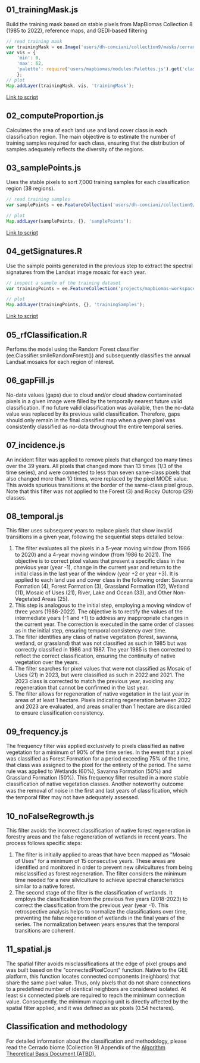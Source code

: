## 01_trainingMask.js
Build the training mask based on stable pixels from MapBiomas Collection 8 (1985 to 2022), reference maps, and GEDI-based filtering 
```javascript
// read training mask
var trainingMask = ee.Image('users/dh-conciani/collection9/masks/cerrado_trainingMask_1985_2022_v4');
var vis = {
    'min': 0,
    'max': 62,
    'palette': require('users/mapbiomas/modules:Palettes.js').get('classification8')
    };
// plot 
Map.addLayer(trainingMask, vis, 'trainingMask'); 
```
[Link to script](https://code.earthengine.google.com/1946c6a6cc6c0f753ab189990b3ce2a6)

## 02_computeProportion.js
Calculates the area of each land use and land cover class in each classification region. The main objective is to estimate the number of training samples required for each class, ensuring that the distribution of samples adequately reflects the diversity of the regions.

## 03_samplePoints.js
Uses the stable pixels to sort 7,000 training samples for each classification region (38 regions). 
```javascript
// read training samples
var samplePoints = ee.FeatureCollection('users/dh-conciani/collection9/sample/points/samplePoints_v4');

// plot
Map.addLayer(samplePoints, {}, 'samplePoints');
```
[Link to script](https://code.earthengine.google.com/b72984eb093a132408fa5ebc56c6dcaf)

## 04_getSignatures.R
Use the sample points generated in the previous step to extract the spectral signatures from the Landsat image mosaic for each year.
```javascript
// inspect a sample of the training dataset 
var trainingPoints = ee.FeatureCollection('projects/mapbiomas-workspace/COLECAO_DEV/COLECAO9_DEV/CERRADO/training/v8/train_col9_reg10_1985_v8');

// plot
Map.addLayer(trainingPoints, {}, 'trainingSamples');
```
[Link to script](https://code.earthengine.google.com/9a2b7176c9a33d22890d72e7e7ca9b13)

## 05_rfClassification.R
Perfoms the model using the Random Forest classifier (ee.Classifier.smileRandomForest()) and subsequently classifies the annual Landsat mosaics for each region of interest.

## 06_gapFill.js
No-data values (gaps) due to cloud and/or cloud shadow contaminated pixels in a given image were filled by the temporally nearest future valid classification. If no future valid classification was available, then the no-data value was replaced by its previous valid classification. Therefore, gaps should only remain in the final classified map when a given pixel was consistently classified as no-data throughout the entire temporal series. 

## 07_incidence.js
An incident filter was applied to remove pixels that changed too many times over the 39 years. All pixels that changed more than 13 times (1/3 of the time series), and were connected to less than seven same-class pixels that also changed more than 10 times, were replaced by the pixel MODE value. This avoids spurious transitions at the border of the same-class pixel group. Note that this filter was not applied to the Forest (3) and Rocky Outcrop (29) classes.  

## 08_temporal.js
This filter uses subsequent years to replace pixels that show invalid transitions in a given year, following the sequential steps detailed below:
1. The filter evaluates all the pixels in a 5-year moving window (from 1986 to 2020) and a 4-year moving window (from 1986 to 2021). The objective is to correct pixel values that present a specific class in the previous year (year -1), change in the current year and return to the initial class in the last year of the window (year +2 or year +3). It is applied to each land use and cover class in the following order: Savanna Formation (4), Forest Formation (3), Grassland Formation (12), Wetland (11), Mosaic of Uses (21), River, Lake and Ocean (33), and Other Non-Vegetated Areas (25).
2. This step is analogous to the initial step, employing a moving window of three years (1986-2022). The objective is to rectify the values of the intermediate years (-1 and +1) to address any inappropriate changes in the current year. The correction is executed in the same order of classes as in the initial step, ensuring temporal consistency over time.
3. The filter identifies any class of native vegetation (forest, savanna, wetland, or grassland) that was not classified as such in 1985 but was correctly classified in 1986 and 1987. The year 1985 is then corrected to reflect the correct classification, ensuring the continuity of native vegetation over the years.
4. The filter searches for pixel values that were not classified as Mosaic of Uses (21) in 2023, but were classified as such in 2022 and 2021. The 2023 class is corrected to match the previous year, avoiding any regeneration that cannot be confirmed in the last year.
5. The filter allows for regeneration of native vegetation in the last year in areas of at least 1 hectare. Pixels indicating regeneration between 2022 and 2023 are evaluated, and areas smaller than 1 hectare are discarded to ensure classification consistency. 

## 09_frequency.js
The frequency filter was applied exclusively to pixels classified as native vegetation for a minimum of 90% of the time series. In the event that a pixel was classified as Forest Formation for a period exceeding 75% of the time, that class was assigned to the pixel for the entirety of the period. The same rule was applied to Wetlands (60%), Savanna Formation (50%) and Grassland Formation (50%). This frequency filter resulted in a more stable classification of native vegetation classes. Another noteworthy outcome was the removal of noise in the ﬁrst and last years of classification, which the temporal filter may not have adequately assessed.

## 10_noFalseRegrowth.js
This filter avoids the incorrect classification of native forest regeneration in forestry areas and the false regeneration of wetlands in recent years. The process follows specific steps: 
1. The filter is initially applied to areas that have been mapped as "Mosaic of Uses" for a minimum of 15 consecutive years. These areas are identified and monitored in order to prevent new silvicultures from being misclassified as forest regeneration. The filter considers the minimum time needed for a new silviculture to achieve spectral characteristics similar to a native forest.
2. The second stage of the filter is the classification of wetlands. It employs the classification from the previous five years (2018-2023) to correct the classification from the previous year (year -1). This retrospective analysis helps to normalize the classifications over time, preventing the false regeneration of wetlands in the final years of the series. The normalization between years ensures that the temporal transitions are coherent.

## 11_spatial.js
The spatial filter avoids misclassifications at the edge of pixel groups and was built based on the "connectedPixelCount" function. Native to the GEE platform, this function locates connected components (neighbors) that share the same pixel value. Thus, only pixels that do not share connections to a predefined number of identical neighbors are considered isolated. At least six connected pixels are required to reach the minimum connection value. Consequently, the minimum mapping unit is directly affected by the spatial filter applied, and it was defined as six pixels (0.54 hectares).

## Classification and methodology
For detailed information about the classification and methodology, please read the Cerrado biome (Collection 9) Appendix of the [Algorithm Theoretical Basis Document (ATBD).](https://mapbiomas.org/download-dos-atbds)


